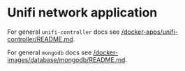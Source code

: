 # Unifi network application

For general `unifi-controller` docs see [/docker-apps/unifi-controller/README.md](../../../../docker-apps/unifi-controller/README.md).

For general `mongodb` docs see [/docker-images/database/mongodb/README.md](../../../../docker-images/database/mongodb/README.md).
